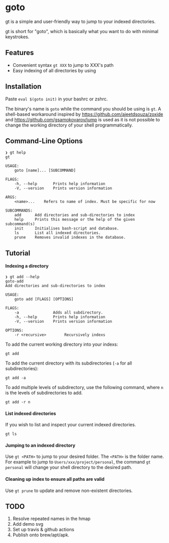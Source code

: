 # goto

gt is a simple and user-friendly way to jump to your indexed directories.

gt is short for "goto", which is basically what you want to do with minimal
keystrokes.

## Features

* Convenient syntax `gt XXX` to jump to XXX's path
* Easy indexing of all directories by using 


## Installation 

Paste `eval $(goto init)` in your bashrc or zshrc.

The binary's name is `goto` while the command you should be using is `gt`.
A shell-based workaround inspired by https://github.com/ajeetdsouza/zoxide and
https://github.com/gsamokovarov/jump is used as it is not possible to change the
working directory of your shell programmatically.

## Command-Line Options

```
❯ gt help
gt

USAGE:
    goto [name]... [SUBCOMMAND]

FLAGS:
    -h, --help       Prints help information
    -V, --version    Prints version information

ARGS:
    <name>...    Refers to name of index. Must be specific for now

SUBCOMMANDS:
    add      Add directories and sub-directories to index
    help     Prints this message or the help of the given subcommand(s)
    init     Initialises bash-script and database.
    ls       List all indexed directories.
    prune    Removes invalid indexes in the database.

```


## Tutorial

#### Indexing a directory
```
❯ gt add --help
goto-add
Add directories and sub-directories to index

USAGE:
    goto add [FLAGS] [OPTIONS]

FLAGS:
    -a               Adds all subdirectory.
    -h, --help       Prints help information
    -V, --version    Prints version information

OPTIONS:
    -r <recursive>        Recursively indexs

```

To add the current working directory into your indexs:
```
gt add
```

To add the current directory with its subdirectories (`-a` for all subdirectories):

```
gt add -a
```

To add multiple levels of subdirectory, use the following command, where `n` is
the levels of subdirectories to add.
```
gt add -r n
```

#### List indexed directories
If you wish to list and inspect your current indexed directories. 
```
gt ls
```

#### Jumping to an indexed directory
Use `gt <PATH>` to jump to your desired folder. The `<PATH>` is the folder name.
For example to jump to `Users/xxx/project/personal`, the command `gt personal`
will change your shell directory to the desired path.

#### Cleaning up index to ensure all paths are valid
Use `gt prune` to update and remove non-existent directories.


## TODO
1. Resolve repeated names in the hmap
2. Add demo svg
3. Set up travis & github actions
4. Publish onto brew/apt/apk.
